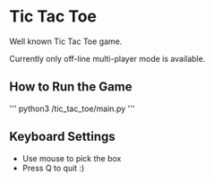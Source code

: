 # Tic Tac Toe

Well known Tic Tac Toe game.

Currently only off-line multi-player mode is available.

## How to Run the Game
'''
python3 /tic_tac_toe/main.py
'''

## Keyboard Settings
- Use mouse to pick the box
- Press Q to quit :)
